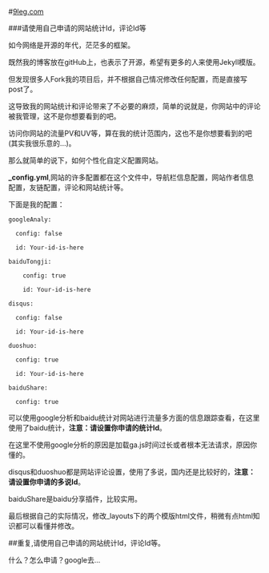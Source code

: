 #[9leg.com](http://9leg.com/)


###请使用自己申请的网站统计Id，评论Id等

如今网络是开源的年代，茫茫多的框架。

既然我的博客放在gitHub上，也表示了开源，希望有更多的人来使用Jekyll模版。

但发现很多人Fork我的项目后，并不根据自己情况修改任何配置，而是直接写post了。

这导致我的网站统计和评论带来了不必要的麻烦，简单的说就是，你网站中的评论被我管理，这不是你想要看到的吧。

访问你网站的流量PV和UV等，算在我的统计范围内，这也不是你想要看到的吧(其实我很乐意的...)。

那么就简单的说下，如何个性化自定义配置网站。

**_config.yml**,网站的许多配置都在这个文件中，导航栏信息配置，网站作者信息配置，友链配置，评论和网站统计等。

下面是我的配置：

```
googleAnaly:

  config: false

  id: Your-id-is-here
```

```
baiduTongji:
	
  	config: true
  	
  	id: Your-id-is-here
```

```
disqus:

  config: false
  
  id: Your-id-is-here
```

```
duoshuo:

  config: true
  
  id: Your-id-is-here
```

```
baiduShare:

  config: true
```
可以使用google分析和baidu统计对网站进行流量多方面的信息跟踪查看，在这里使用了baidu统计，**注意：请设置你申请的统计Id**。

在这里不使用google分析的原因是加载ga.js时间过长或者根本无法请求，原因你懂的。

disqus和duoshuo都是网站评论设置，使用了多说，国内还是比较好的，**注意：请设置你申请的多说Id**。

baiduShare是baidu分享插件，比较实用。

最后根据自己的实际情况，修改_layouts下的两个模版html文件，稍微有点html知识都可以看懂并修改。


##重复,请使用自己申请的网站统计Id，评论Id等。

什么？怎么申请？google去...




